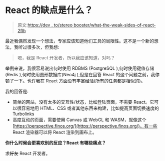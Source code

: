 # React 的缺点是什么？

> 原文:[https://dev . to/stereo booster/what-the-weak-sides-of-react-2flh](https://dev.to/stereobooster/what-are-the-weak-sides-of-react-2flh)

最近我偶然发现一个想法，专家应该知道他们工具的局限性。这不是一个新的想法，我听过很多次，但我想:

> 嗯，我是 React 开发者，所以我应该知道，对吗？

举例来说，我很容易说出何时使用 RDBMS (PostgreSQL ),何时使用键值存储(Redis ),何时使用图形数据库(Neo4j ),但是在回答 React 的这个问题之前，我停顿了一下。也许我在 React 方面没有丰富经验(所有的任务都是相似的)。

我的回答是:

*   简单的网站，没有太多的交互性/状态，比如登陆页面，不需要 React。它可以很容易地用 HTML、CSS 或者其他东西来构建，比如提高页面切换速度的 Turbolinks
*   高度互动的页面，需要使用 Canvas 或 WebGL 和 WASM，就像这个[https://perspective.finos.org/](https://perspective.finos.org/)。有一些 React 渲染器可以将 React 渲染到画布上。

**你什么时候会更喜欢别的反应？React 有哪些痛点？**

求~~好友~~ React 开发者。
